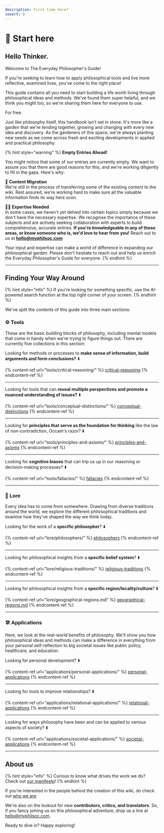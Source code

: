 ```yaml
---
description: First time here?
coverY: 0
---
```


# 👋 Start here

## Hello Thinker.

Welcome to The Everyday Philosopher's Guide!

If you're seeking to learn how to apply philosophical tools and live more reflective, examined lives, you've come to the right place!

This guide contains all you need to start building a life worth living through philosophical ideas and methods. We've found them super helpful, and we think you might too, so we're sharing them here for everyone to use.&#x20;

For free.

Just like philosophy itself, this handbook isn't set in stone. It's more like a garden that we're tending together, growing and changing with every new idea and discovery. As the gardeners of this space, we're always planting new seeds as we come across fresh and exciting developments in applied and practical philosophy.

{% hint style="warning" %}
**Empty Entries Ahead!**

You might notice that some of our entries are currently empty. We want to assure you that there are good reasons for this, and we're working diligently to fill in the gaps. Here's why:

🚚 **Content Migration**\
We're still in the process of transferring some of the existing content to the wiki. Rest assured, we're working hard to make sure all the valuable information finds its way here soon.

🧑‍🏫 **Expertise Needed**\
In some cases, we haven't yet delved into certain topics simply because we don't have the necessary expertise. We recognise the importance of these subjects and are actively seeking collaboration with experts to build comprehensive, accurate entries. **If you're knowledgeable in any of these areas, or know someone who is, we'd love to hear from you!** Reach out to us at **hello@myphilsoc.com**

Your input and expertise can make a world of difference in expanding our philosophical garden. Please don't hesitate to reach out and help us enrich the Everyday Philosopher's Guide for everyone.
{% endhint %}

***

## Finding Your Way Around

{% hint style="info" %}
If you're looking for something specific, use the AI-powered search function at the top right corner of your screen.&#x20;
{% endhint %}

We've split the contents of this guide into three main sections:

### ⚙️ **Tools**&#x20;

These are the basic building blocks of philosophy, including mental models that come in handy when we're trying to figure things out. There are currently five collections in this section:

Looking for methods or processes to **make sense of information, build arguments and form conclusions?** ⬇️

{% content-ref url="tools/critical-reasoning/" %}
[critical-reasoning](tools/critical-reasoning/)
{% endcontent-ref %}

***

Looking for tools that can **reveal multiple perspectives and promote a nuanced understanding of issues?** ⬇️

{% content-ref url="tools/conceptual-distinctions/" %}
[conceptual-distinctions](tools/conceptual-distinctions/)
{% endcontent-ref %}

***

Looking for **principles that serve as the foundation for thinking** like the law of non-contradiction, Occam's razor?  ⬇️

{% content-ref url="tools/principles-and-axioms/" %}
[principles-and-axioms](tools/principles-and-axioms/)
{% endcontent-ref %}

***

Looking for **cognitive biases** that can trip us up in our reasoning or decision-making processes? ⬇️

{% content-ref url="tools/fallacies/" %}
[fallacies](tools/fallacies/)
{% endcontent-ref %}

***

### 📜 **Lore**

Every idea has to come from somewhere. Drawing from diverse traditions around the world, we explore the different philosophical traditions and examine how they've shaped the way we think today.

Looking for the work of a **specific philosopher**? ⬇️

{% content-ref url="lore/philosophers/" %}
[philosophers](lore/philosophers/)
{% endcontent-ref %}

***

Looking for philosophical insights from a **specific belief system**? ⬇️

{% content-ref url="lore/religious-traditions/" %}
[religious-traditions](lore/religious-traditions/)
{% endcontent-ref %}

***

Looking for philosophical insights from a **specific region/locality/culture**? ⬇️

{% content-ref url="lore/geographical-regions.md" %}
[geographical-regions.md](lore/geographical-regions.md)
{% endcontent-ref %}

***

### 🛠️ **Applications**&#x20;

Here, we look at the real-world benefits of philosophy. We'll show you how philosophical ideas and methods can make a difference in everything from your personal self-reflection to big societal issues like public policy, healthcare, and education.

Looking for personal development? ⬇️

{% content-ref url="applications/personal-applications/" %}
[personal-applications](applications/personal-applications/)
{% endcontent-ref %}

***

Looking for tools to improve relationships? ⬇️

{% content-ref url="applications/relational-applications/" %}
[relational-applications](applications/relational-applications/)
{% endcontent-ref %}

***

Looking for ways philosophy have been and can be applied to various aspects of society? ⬇️

{% content-ref url="applications/societal-applications/" %}
[societal-applications](applications/societal-applications/)
{% endcontent-ref %}

***

## About us

{% hint style="info" %}
Curious to know what drives the work we do? Check out [our manifesto](about/manifesto-of-the-everyday-philosopher.md)!&#x20;
{% endhint %}

If you’re interested in the people behind the creation of this wiki, do check out [who we are](about/our-contributors/).

We're also on the lookout for new **contributors, critics, and translators**. So, if you fancy joining us on this philosophical adventure, drop us a line at [hello@myphilsoc.com](mailto:hello@myphilsoc.com).

Ready to dive in? Happy exploring!
